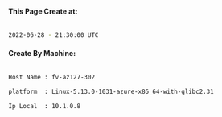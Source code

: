 
   
#### This Page Create at:

```bash

2022-06-28 - 21:30:00 UTC

```

#### Create By Machine:

```bash

Host Name : fv-az127-302

platform  : Linux-5.13.0-1031-azure-x86_64-with-glibc2.31

Ip Local  : 10.1.0.8

```

